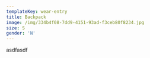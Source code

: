 ```yaml
---
templateKey: wear-entry
title: Backpack
image: /img/334b4f08-7dd9-4151-93ad-f3ceb80f8234.jpg
size: S
gender: 'N'
---
```

asdfasdf
